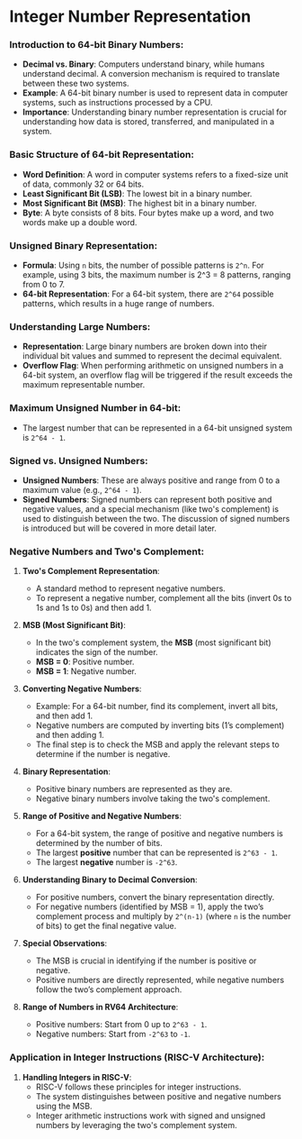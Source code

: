#  Integer Number Representation

### Introduction to 64-bit Binary Numbers:
- **Decimal vs. Binary**: Computers understand binary, while humans understand decimal. A conversion mechanism is required to translate between these two systems.
- **Example**: A 64-bit binary number is used to represent data in computer systems, such as instructions processed by a CPU.
- **Importance**: Understanding binary number representation is crucial for understanding how data is stored, transferred, and manipulated in a system.

### Basic Structure of 64-bit Representation:
- **Word Definition**: A word in computer systems refers to a fixed-size unit of data, commonly 32 or 64 bits.
- **Least Significant Bit (LSB)**: The lowest bit in a binary number.
- **Most Significant Bit (MSB)**: The highest bit in a binary number.
- **Byte**: A byte consists of 8 bits. Four bytes make up a word, and two words make up a double word.

### Unsigned Binary Representation:
- **Formula**: Using `n` bits, the number of possible patterns is `2^n`. For example, using 3 bits, the maximum number is 2^3 = 8 patterns, ranging from 0 to 7.
- **64-bit Representation**: For a 64-bit system, there are `2^64` possible patterns, which results in a huge range of numbers.

### Understanding Large Numbers:
- **Representation**: Large binary numbers are broken down into their individual bit values and summed to represent the decimal equivalent.
- **Overflow Flag**: When performing arithmetic on unsigned numbers in a 64-bit system, an overflow flag will be triggered if the result exceeds the maximum representable number.

### Maximum Unsigned Number in 64-bit:
- The largest number that can be represented in a 64-bit unsigned system is `2^64 - 1`.

### Signed vs. Unsigned Numbers:
- **Unsigned Numbers**: These are always positive and range from 0 to a maximum value (e.g., `2^64 - 1`).
- **Signed Numbers**: Signed numbers can represent both positive and negative values, and a special mechanism (like two's complement) is used to distinguish between the two. The discussion of signed numbers is introduced but will be covered in more detail later.

### Negative Numbers and Two's Complement:
1. **Two's Complement Representation**: 
   - A standard method to represent negative numbers.
   - To represent a negative number, complement all the bits (invert 0s to 1s and 1s to 0s) and then add 1.

2. **MSB (Most Significant Bit)**:
   - In the two's complement system, the **MSB** (most significant bit) indicates the sign of the number.
   - **MSB = 0**: Positive number.
   - **MSB = 1**: Negative number.

3. **Converting Negative Numbers**:
   - Example: For a 64-bit number, find its complement, invert all bits, and then add 1.
   - Negative numbers are computed by inverting bits (1’s complement) and then adding 1.
   - The final step is to check the MSB and apply the relevant steps to determine if the number is negative.

4. **Binary Representation**:
   - Positive binary numbers are represented as they are.
   - Negative binary numbers involve taking the two's complement.

5. **Range of Positive and Negative Numbers**:
   - For a 64-bit system, the range of positive and negative numbers is determined by the number of bits.
   - The largest **positive** number that can be represented is `2^63 - 1`.
   - The largest **negative** number is `-2^63`.

6. **Understanding Binary to Decimal Conversion**:
   - For positive numbers, convert the binary representation directly.
   - For negative numbers (identified by MSB = 1), apply the two’s complement process and multiply by `2^(n-1)` (where `n` is the number of bits) to get the final negative value.

7. **Special Observations**:
   - The MSB is crucial in identifying if the number is positive or negative.
   - Positive numbers are directly represented, while negative numbers follow the two’s complement approach.

8. **Range of Numbers in RV64 Architecture**:
   - Positive numbers: Start from 0 up to `2^63 - 1`.
   - Negative numbers: Start from `-2^63` to `-1`.

### Application in Integer Instructions (RISC-V Architecture):
1. **Handling Integers in RISC-V**:
   - RISC-V follows these principles for integer instructions.
   - The system distinguishes between positive and negative numbers using the MSB.
   - Integer arithmetic instructions work with signed and unsigned numbers by leveraging the two's complement system.
